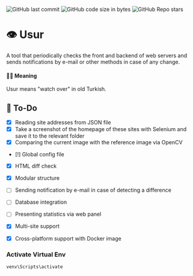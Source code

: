 ![GitHub last commit](https://img.shields.io/github/last-commit/omerbustun/usur?logo=Github)
![GitHub code size in bytes](https://img.shields.io/github/languages/code-size/omerbustun/usur?logo=Github)
![GitHub Repo stars](https://img.shields.io/github/stars/omerbustun/usur?style=social)
# 👁️ Usur
A tool that periodically checks the front and backend of web servers and sends notifications by e-mail or other methods in case of any change.


#### ✍🏼 Meaning
Usur means "watch over" in old Turkish.

## 📖 To-Do

- [x] Reading site addresses from JSON file 
- [x] Take a screenshot of the homepage of these sites with Selenium and save it to the relevant folder
- [x] Comparing the current image with the reference image via OpenCV 
- [!] Global config file 
- [x] HTML diff check 
- [x] Modular structure
- [ ] Sending notification by e-mail in case of detecting a difference
- [ ] Database integration
- [ ] Presenting statistics via web panel
- [x] Multi-site support 
- [x] Cross-platform support with Docker image 


### Activate Virtual Env
```
venv\Scripts\activate
```
